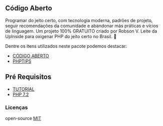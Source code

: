 
## Código Aberto
Programar do jeito certo, com tecnologia moderna, padrões de projeto, seguir recomendações da comunidade e abandonar más práticas e vícios de linguagem.
Um projeto 100% GRATUITO criado por Robson V. Leite da UpInside para oxigenar PHP do jeito certo no Brasil. 🐘

Dentre os itens utilizados neste pacote podemos destacar:
* [CÓDIGO ABERTO](https://www.youtube.com/watch?v=poMOCgPYhY4&list=PLi_gvjv-JgXqWpY-mg19FNlppRDV18NAH)
* [PHPTIPS](https://www.youtube.com/watch?v=Zl1ZgfM9rSQ&list=PLi_gvjv-JgXqsmCAOrueT1-4JrnMW8_Gg)

## Pré Requisitos
* [TUTORIAL](https://pages.upinside.com.br/codigoaberto/)
* [PHP 7.2](https://www.php.net/downloads.php)

### Licenças
open-source [MIT](http://opensource.org/licenses/MIT)<br/>